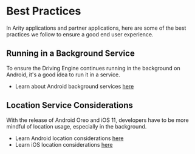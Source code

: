 # Best Practices
In Arity applications and partner applications, here are some of the best practices we follow to ensure a good end user experience.

## Running in a Background Service
To ensure the Driving Engine continues running in the background on Android, it's a good idea to run it in a service.
* Learn about Android background services [here](background-service/Android.md)

## Location Service Considerations
With the release of Android Oreo and iOS 11, developers have to be more mindful of location usage, especially in the background. 

* Learn Android location considerations [here](location-service-considerations/Android.md)
* Learn iOS location considerations [here](location-service-considerations/iOS.md)
